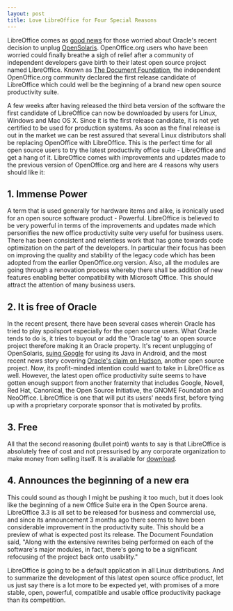 ```yaml
---
layout: post
title: Love LibreOffice for Four Special Reasons
---
```


LibreOffice comes as <a href="http://www.pcworld.com/businesscenter/article/206434/libreoffice_is_good_news_for_openoffice.html">good news</a> for those worried about Oracle's recent decision to unplug <a href="http://opensolaris.org/">OpenSolaris</a>. OpenOffice.org users who have been worried could finally breathe a sigh of relief after a community of independent developers gave birth to their latest open source project named LibreOffice. Known as <a href="http://www.documentfoundation.org/">The Document Foundation</a>, the independent OpenOffice.org community declared the first release candidate of LibreOffice which could well be the beginning of a brand new open source productivity suite.

A few weeks after having released the third beta version of the software the first candidate of LibreOffice can now be downloaded by users for Linux, Windows and Mac OS X. Since it is the first release candidate, it is not yet certified to be used for production systems. As soon as the final release is out in the market we can be rest assured that several Linux distributors shall be replacing OpenOffice with LibreOffice. This is the perfect time for all open source users to try the latest productivity office suite - LibreOffice and get a hang of it. LibreOffice comes with improvements and updates made to the previous version of OpenOffice.org and here are 4 reasons why users should like it:

## 1. Immense Power

A term that is used generally for hardware items and alike, is ironically used for an open source software product - Powerful. LibreOffice is believed to be very powerful in terms of the improvements and updates made which personifies the new office productivity suite very useful for business users. There has been consistent and relentless work that has gone towards code optimization on the part of the developers. In particular their focus has been on improving the quality and stability of the legacy code which has been adopted from the earlier OpenOffice.org version. Also, all the modules are going through a renovation process whereby there shall be addition of new features enabling better compatibility with Microsoft Office. This should attract the attention of many business users.

## 2. It is free of Oracle

In the recent present, there have been several cases wherein Oracle has tried to play spoilsport especially for the open source users. What Oracle tends to do is, it tries to buyout or add the 'Oracle tag' to an open source project therefore making it an Oracle property. It's recent unplugging of OpenSolaris, <a href="http://news.cnet.com/8301-30684_3-20013546-265.html">suing Google</a> for using its Java in Android, and the most recent news story covering <a href="/2010/hudson-has-our-trademark%E2%80%93says-oracle/">Oracle's claim on Hudson</a>, another open source project. Now, its profit-minded intention could want to take in LibreOffice as well. However, the latest open office productivity suite seems to have gotten enough support from another fraternity that includes Google, Novell, Red Hat, Canonical, the Open Source Initiative, the GNOME Foundation and NeoOffice. LibreOffice is one that will put its users' needs first, before tying up with a proprietary corporate sponsor that is motivated by profits.

## 3. Free

All that the second reasoning (bullet point) wants to say is that LibreOffice is absolutely free of cost and not pressurised by any corporate organization to make money from selling itself. It is available for <a href="http://www.documentfoundation.org/download/">download</a>.

## 4. Announces the beginning of a new era

This could sound as though I might be pushing it too much, but it does look like the beginning of a new Office Suite era in the Open Source arena. LibreOffice 3.3 is all set to be released for business and commercial use, and since its announcement 3 months ago there seems to have been considerable improvement in the productivity suite. This should be a preview of what is expected post its release. The Document Foundation said, "Along with the extensive rewrites being performed on each of the software's major modules, in fact, there's going to be a significant refocusing of the project back onto usability."

LibreOffice is going to be a default application in all Linux distributions. And to summarize the development of this latest open source office product, let us just say there is a lot more to be expected yet, with promises of a more stable, open, powerful, compatible and usable office productivity package than its competition.

